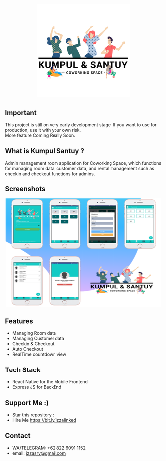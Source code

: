 <h1 align="center">
  <img src="./screenshoot/kumpulBlack.png" width="300"/><br>
</h1>

## Important

This project is still on very early development stage. If you want to use for production, use it with your own risk.
<br>More feature Coming Really Soon.

## What is Kumpul Santuy ?

Admin management room application for Coworking Space, which functions for managing room data, customer data, and rental management such as checkin and checkout functions for admins.

## Screenshots

<p align="center">
  <img src="./screenshoot/screenshoot.png" width="500" height="350" alt="Screenshoot Apps"/>
</p>

## Features

- Managing Room data
- Managing Customer data
- Checkin & Checkout
- Auto Checkout
- RealTime countdown view

## Tech Stack

- React Native for the Mobile Frontend
- Express JS for BackEnd

## Support Me :)

- Star this repository :
- Hire Me https://bit.ly/izzalinked

## Contact

- WA/TELEGRAM: +62 822 6091 1152
- email: izzasrv@gmail.com
